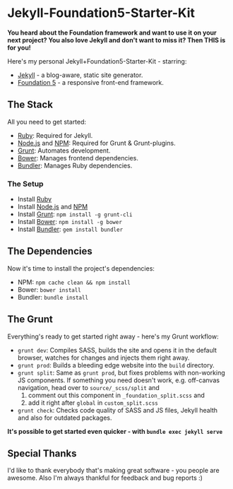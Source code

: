 # Jekyll-Foundation5-Starter-Kit
**You heard about the Foundation framework and want to use it on your next project? You also love Jekyll and don't want to miss it? Then THIS is for you!**

Here's my personal Jekyll+Foundation5-Starter-Kit - starring:
+ [Jekyll](http://jekyllrb.com/) - a blog-aware, static site generator.
+ [Foundation 5](http://foundation.zurb.com/) - a responsive front-end framework.

## The Stack
All you need to get started:
- [Ruby](http://www.ruby-lang.org/): Required for Jekyll.
- [Node.js](http://nodejs.org/) and [NPM](https://npmjs.org/): Required for Grunt & Grunt-plugins.
- [Grunt](http://gruntjs.com/): Automates development.
- [Bower](http://bower.io/): Manages frontend dependencies.
- [Bundler](http://bundler.io/): Manages Ruby dependencies.

### The Setup
- Install [Ruby](https://www.ruby-lang.org/en/documentation/installation/)
- Install [Node.js](http://nodejs.org/) and [NPM](https://npmjs.org/)
- Install [Grunt](http://gruntjs.com/): `npm install -g grunt-cli`
- Install [Bower](http://bower.io/): `npm install -g bower`
- Install [Bundler](http://bundler.io/): `gem install bundler`

## The Dependencies
Now it's time to install the project's dependencies:
- NPM: `npm cache clean && npm install`
- Bower: `bower install`
- Bundler: `bundle install`

## The Grunt
Everything's ready to get started right away - here's my Grunt workflow:
- `grunt dev`: Compiles SASS, builds the site and opens it in the default browser, watches for changes and injects them right away.
- `grunt prod`: Builds a bleeding edge website into the `build` directory.
- `grunt split`: Same as `grunt prod`, but fixes problems with non-working JS components. If something you need doesn't work, e.g. off-canvas navigation, head over to `source/_scss/split` and
  1. comment out this component in `_foundation_split.scss` and
  2. add it right after `global` in `custom_split.scss`
- `grunt check`: Checks code quality of SASS and JS files, Jekyll health and also for outdated packages.

**It's possible to get started even quicker - with `bundle exec jekyll serve`**

## Special Thanks
I'd like to thank everybody that's making great software - you people are awesome. Also I'm always thankful for feedback and bug reports :)
